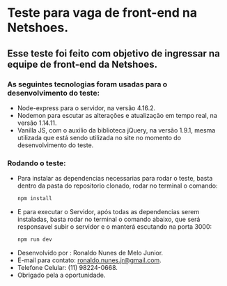 # Teste para vaga de front-end na Netshoes.

## Esse teste foi feito com objetivo de ingressar na equipe de front-end da Netshoes.

### As seguintes tecnologias foram usadas para o desenvolvimento do teste:
* Node-express para o servidor, na versão 4.16.2.
* Nodemon para escutar as alterações e atualização em tempo real, na versão 1.14.11.
* Vanilla JS, com o auxilio da biblioteca jQuery, na versão 1.9.1, mesma utilizada que está sendo utilizada no site no momento do desenvolvimento do teste.

### Rodando o teste:
* Para instalar as dependencias necessarias para rodar o teste, basta dentro da pasta do repositorio clonado, rodar no terminal o comando:
   ```cmd 
   npm install
   ```
* E para executar o Servidor, após todas as dependencias serem instaladas, basta rodar no terminal o comando abaixo, que será responsavel subir o servidor e o manterá escutando na porta 3000:
    ```cmd 
    npm run dev
    ```
* Desenvolvido por : Ronaldo Nunes de Melo Junior.
* E-mail para contato: ronaldo.nunes.jr@gmail.com.
* Telefone Celular: (11) 98224-0668.
* Obrigado pela a oportunidade.
